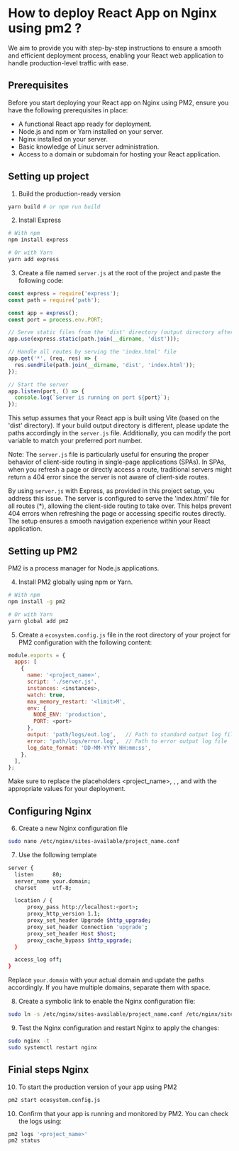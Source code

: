 # How to deploy React App on Nginx using pm2 ?

We aim to provide you with step-by-step instructions to ensure a smooth and efficient deployment process, enabling your React web application to handle production-level traffic with ease.

## Prerequisites

Before you start deploying your React app on Nginx using PM2, ensure you have the following prerequisites in place:

- A functional React app ready for deployment.
- Node.js and npm or Yarn installed on your server.
- Nginx installed on your server.
- Basic knowledge of Linux server administration.
- Access to a domain or subdomain for hosting your React application.

## Setting up project

1.  Build the production-ready version

```sh
yarn build # or npm run build
```

2. Install Express 

```sh
# With npm
npm install express

# Or with Yarn
yarn add express
```

3. Create a file named `server.js` at the root of the project and paste the following code:

```javascript
const express = require('express');
const path = require('path');

const app = express();
const port = process.env.PORT;

// Serve static files from the 'dist' directory (output directory after building the React app)
app.use(express.static(path.join(__dirname, 'dist')));

// Handle all routes by serving the 'index.html' file
app.get('*', (req, res) => {
  res.sendFile(path.join(__dirname, 'dist', 'index.html'));
});

// Start the server
app.listen(port, () => {
  console.log(`Server is running on port ${port}`);
});
```

This setup assumes that your React app is built using Vite (based on the 'dist' directory). If your build output directory is different, please update the paths accordingly in the `server.js` file. Additionally, you can modify the port variable to match your preferred port number.

Note:
The `server.js` file is particularly useful for ensuring the proper behavior of client-side routing in single-page applications (SPAs). In SPAs, when you refresh a page or directly access a route, traditional servers might return a 404 error since the server is not aware of client-side routes.

By using `server.js` with Express, as provided in this project setup, you address this issue. The server is configured to serve the 'index.html' file for all routes (*), allowing the client-side routing to take over. This helps prevent 404 errors when refreshing the page or accessing specific routes directly. The setup ensures a smooth navigation experience within your React application.

## Setting up PM2

PM2 is a process manager for Node.js applications. 

4. Install PM2 globally using npm or Yarn.

```sh
# With npm
npm install -g pm2

# Or with Yarn
yarn global add pm2
```

5. Create a `ecosystem.config.js` file in the root directory of your project for PM2 configuration with the following content:

```js
module.exports = {
  apps: [
    {
      name: '<project_name>',
      script: './server.js',
      instances: <instances>,
      watch: true,
      max_memory_restart: '<limit>M',
      env: {
        NODE_ENV: 'production',
        PORT: <port>
      },
      output: 'path/logs/out.log',   // Path to standard output log file
      error: 'path/logs/error.log',  // Path to error output log file
      log_date_format: 'DD-MM-YYYY HH:mm:ss',
    },
  ],
};
```

Make sure to replace the placeholders <project_name>, <instances>, <limit>, and <port> with the appropriate values for your deployment.

## Configuring Nginx

6. Create a new Nginx configuration file

```sh
sudo nano /etc/nginx/sites-available/project_name.conf
```

7. Use the following template

```sh
server {
  listen      80;
  server_name your.domain;
  charset     utf-8;

  location / {
      proxy_pass http://localhost:<port>;
      proxy_http_version 1.1;
      proxy_set_header Upgrade $http_upgrade;
      proxy_set_header Connection 'upgrade';
      proxy_set_header Host $host;
      proxy_cache_bypass $http_upgrade;
  }

  access_log off;
}
```
Replace `your.domain` with your actual domain and update the paths accordingly. If you have multiple domains, separate them with space.

8. Create a symbolic link to enable the Nginx configuration file:

```sh
sudo ln -s /etc/nginx/sites-available/project_name.conf /etc/nginx/sites-enabled/
```

9. Test the Nginx configuration and restart Nginx to apply the changes:

```sh
sudo nginx -t
sudo systemctl restart nginx
```

## Finial steps Nginx

10. To start the production version of your app using PM2

```sh
pm2 start ecosystem.config.js
```

10. Confirm that your app is running and monitored by PM2. You can check the logs using:

```sh
pm2 logs '<project_name>'
pm2 status 
```
